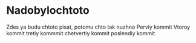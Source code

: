 # Nadobylochtoto
Zdes ya budu chtoto pisat, potomu chto tak nuzhno 
Perviy kommit
Vtoroy kommit
tretiy kommmit
chetvertiy kommit
poslendiy kommit
